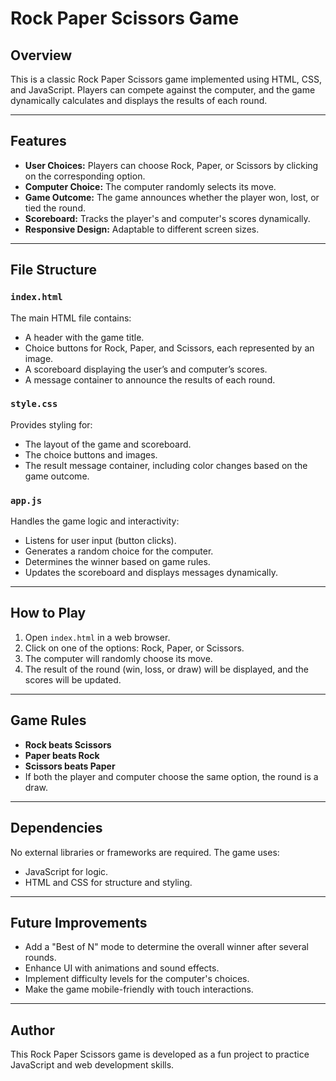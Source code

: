 # Rock Paper Scissors Game

## Overview
This is a classic Rock Paper Scissors game implemented using HTML, CSS, and JavaScript. Players can compete against the computer, and the game dynamically calculates and displays the results of each round.

---

## Features
- **User Choices:** Players can choose Rock, Paper, or Scissors by clicking on the corresponding option.
- **Computer Choice:** The computer randomly selects its move.
- **Game Outcome:** The game announces whether the player won, lost, or tied the round.
- **Scoreboard:** Tracks the player's and computer's scores dynamically.
- **Responsive Design:** Adaptable to different screen sizes.

---

## File Structure
### `index.html`
The main HTML file contains:
- A header with the game title.
- Choice buttons for Rock, Paper, and Scissors, each represented by an image.
- A scoreboard displaying the user’s and computer’s scores.
- A message container to announce the results of each round.

### `style.css`
Provides styling for:
- The layout of the game and scoreboard.
- The choice buttons and images.
- The result message container, including color changes based on the game outcome.

### `app.js`
Handles the game logic and interactivity:
- Listens for user input (button clicks).
- Generates a random choice for the computer.
- Determines the winner based on game rules.
- Updates the scoreboard and displays messages dynamically.

---

## How to Play
1. Open `index.html` in a web browser.
2. Click on one of the options: Rock, Paper, or Scissors.
3. The computer will randomly choose its move.
4. The result of the round (win, loss, or draw) will be displayed, and the scores will be updated.

---

## Game Rules
- **Rock beats Scissors**
- **Paper beats Rock**
- **Scissors beats Paper**
- If both the player and computer choose the same option, the round is a draw.

---

## Dependencies
No external libraries or frameworks are required. The game uses:
- JavaScript for logic.
- HTML and CSS for structure and styling.

---

## Future Improvements
- Add a "Best of N" mode to determine the overall winner after several rounds.
- Enhance UI with animations and sound effects.
- Implement difficulty levels for the computer's choices.
- Make the game mobile-friendly with touch interactions.

---

## Author
This Rock Paper Scissors game is developed as a fun project to practice JavaScript and web development skills.

